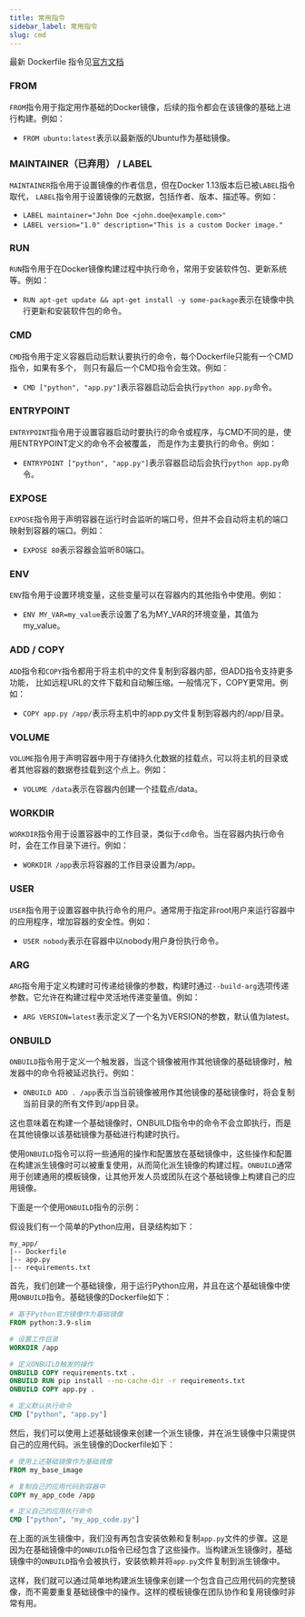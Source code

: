 ```yaml
---
title: 常用指令
sidebar_label: 常用指令
slug: cmd
---
```


最新 Dockerfile 指令见[官方文档](https://docs.docker.com/engine/reference/builder)


### FROM
`FROM`指令用于指定用作基础的Docker镜像，后续的指令都会在该镜像的基础上进行构建。例如：
- `FROM ubuntu:latest`表示以最新版的Ubuntu作为基础镜像。

### MAINTAINER（已弃用） / LABEL
`MAINTAINER`指令用于设置镜像的作者信息，但在Docker 1.13版本后已被`LABEL`指令取代，
`LABEL`指令用于设置镜像的元数据，包括作者、版本、描述等。例如：
- `LABEL maintainer="John Doe <john.doe@example.com>"`
- `LABEL version="1.0" description="This is a custom Docker image."`

### RUN
`RUN`指令用于在Docker镜像构建过程中执行命令，常用于安装软件包、更新系统等。例如：
- `RUN apt-get update && apt-get install -y some-package`表示在镜像中执行更新和安装软件包的命令。

### CMD
`CMD`指令用于定义容器启动后默认要执行的命令，每个Dockerfile只能有一个CMD指令，如果有多个，
则只有最后一个CMD指令会生效。例如：
- `CMD ["python", "app.py"]`表示容器启动后会执行`python app.py`命令。

### ENTRYPOINT
`ENTRYPOINT`指令用于设置容器启动时要执行的命令或程序，与CMD不同的是，使用ENTRYPOINT定义的命令不会被覆盖，
而是作为主要执行的命令。例如：
- `ENTRYPOINT ["python", "app.py"]`表示容器启动后会执行`python app.py`命令。

### EXPOSE
`EXPOSE`指令用于声明容器在运行时会监听的端口号，但并不会自动将主机的端口映射到容器的端口。例如：
- `EXPOSE 80`表示容器会监听80端口。

### ENV
`ENV`指令用于设置环境变量，这些变量可以在容器内的其他指令中使用。例如：
- `ENV MY_VAR=my_value`表示设置了名为MY_VAR的环境变量，其值为my_value。

### ADD / COPY
`ADD`指令和`COPY`指令都用于将主机中的文件复制到容器内部，但ADD指令支持更多功能，
比如远程URL的文件下载和自动解压缩。一般情况下，COPY更常用。例如：
- `COPY app.py /app/`表示将主机中的app.py文件复制到容器内的/app/目录。

### VOLUME
`VOLUME`指令用于声明容器中用于存储持久化数据的挂载点，可以将主机的目录或者其他容器的数据卷挂载到这个点上。例如：
- `VOLUME /data`表示在容器内创建一个挂载点/data。

### WORKDIR
`WORKDIR`指令用于设置容器中的工作目录，类似于`cd`命令。当在容器内执行命令时，会在工作目录下进行。例如：
- `WORKDIR /app`表示将容器的工作目录设置为/app。

### USER
`USER`指令用于设置容器中执行命令的用户。通常用于指定非root用户来运行容器中的应用程序，增加容器的安全性。例如：
- `USER nobody`表示在容器中以nobody用户身份执行命令。

### ARG
`ARG`指令用于定义构建时可传递给镜像的参数，构建时通过`--build-arg`选项传递参数。它允许在构建过程中灵活地传递变量值。例如：
- `ARG VERSION=latest`表示定义了一个名为VERSION的参数，默认值为latest。

### ONBUILD
`ONBUILD`指令用于定义一个触发器，当这个镜像被用作其他镜像的基础镜像时，触发器中的命令将被延迟执行。例如：
- `ONBUILD ADD . /app`表示当当前镜像被用作其他镜像的基础镜像时，将会复制当前目录的所有文件到/app目录。

这也意味着在构建一个基础镜像时，ONBUILD指令中的命令不会立即执行，而是在其他镜像以该基础镜像为基础进行构建时执行。

使用`ONBUILD`指令可以将一些通用的操作和配置放在基础镜像中，这些操作和配置在构建派生镜像时可以被重复使用，从而简化派生镜像的构建过程。`ONBUILD`通常用于创建通用的模板镜像，让其他开发人员或团队在这个基础镜像上构建自己的应用镜像。

下面是一个使用`ONBUILD`指令的示例：

假设我们有一个简单的Python应用，目录结构如下：

```
my_app/
|-- Dockerfile
|-- app.py
|-- requirements.txt
```

首先，我们创建一个基础镜像，用于运行Python应用，并且在这个基础镜像中使用`ONBUILD`指令。基础镜像的Dockerfile如下：

```Dockerfile
# 基于Python官方镜像作为基础镜像
FROM python:3.9-slim

# 设置工作目录
WORKDIR /app

# 定义ONBUILD触发的操作
ONBUILD COPY requirements.txt .
ONBUILD RUN pip install --no-cache-dir -r requirements.txt
ONBUILD COPY app.py .

# 定义默认执行命令
CMD ["python", "app.py"]

```

然后，我们可以使用上述基础镜像来创建一个派生镜像，并在派生镜像中只需提供自己的应用代码。派生镜像的Dockerfile如下：

```Dockerfile
# 使用上述基础镜像作为基础镜像
FROM my_base_image

# 复制自己的应用代码到容器中
COPY my_app_code /app

# 定义自己的应用执行命令
CMD ["python", "my_app_code.py"]
```

在上面的派生镜像中，我们没有再包含安装依赖和复制`app.py`文件的步骤。这是因为在基础镜像中的`ONBUILD`指令已经包含了这些操作。当构建派生镜像时，基础镜像中的`ONBUILD`指令会被执行，安装依赖并将`app.py`文件复制到派生镜像中。

这样，我们就可以通过简单地构建派生镜像来创建一个包含自己应用代码的完整镜像，而不需要重复基础镜像中的操作。这样的模板镜像在团队协作和复用镜像时非常有用。